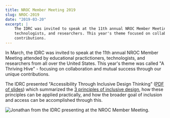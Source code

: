 ```yaml
---
title: NROC Member Meeting 2019
slug: NROC-2019
date: "2019-03-20"
excerpt: |
    The IDRC was invited to speak at the 11th annual NROC Member Meeting attended by educational practictioners,
    technologists, and researchers. This year's theme focused on collaboration and mutual success through our unique
    contributions.
---
```


In <time datetime="2019-03">March</time>, the IDRC was invited to speak at the 11th annual NROC Member Meeting attended
by educational practictioners, technologists, and researchers from all over the United States. This year's theme was
called "A Thriving Hive" - focusing on collaboration and mutual success through our unique contributions.

The IDRC presented "Accessibility Through Inclusive Design Thinking"
([PDF of slides](https://wiki.fluidproject.org/download/attachments/1707985/NROC%20Member%20Meeting%202019%20-%20Accessibility%20through%20inclusion.pdf?version=1&modificationDate=1552341970417&api=v2))
which summarized the [3 principles of inclusive design](https://handbook.floeproject.org/perspectives/the-three-dimensions-of-inclusive-design-part-one/), how
these principles can be applied practically, and how the broader goal of inclusion and access can be accomplished
through this.

![Jonathan from the IDRC presenting at the NROC Member Meeting.](/assets/media/NROC2019-thumb.jpg)
